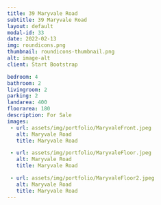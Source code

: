 ```yaml
---
title: 39 Maryvale Road
subtitle: 39 Maryvale Road
layout: default
modal-id: 33
date: 2022-02-13
img: roundicons.png
thumbnail: roundicons-thumbnail.png
alt: image-alt
client: Start Bootstrap

bedroom: 4
bathroom: 2
livingroom: 2
parking: 2
landarea: 400
floorarea: 180
description: For Sale
images:
 - url: assets/img/portfolio/MaryvaleFront.jpeg
   alt: Maryvale Road
   title: Maryvale Road

 - url: assets/img/portfolio/MaryvaleFloor.jpeg
   alt: Maryvale Road
   title: Maryvale Road

 - url: assets/img/portfolio/MaryvaleFloor2.jpeg
   alt: Maryvale Road
   title: Maryvale Road
---
```

